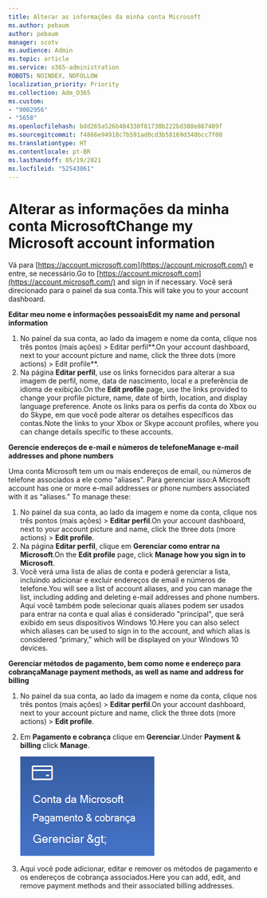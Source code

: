 ```yaml
---
title: Alterar as informações da minha conta Microsoft
ms.author: pebaum
author: pebaum
manager: scotv
ms.audience: Admin
ms.topic: article
ms.service: o365-administration
ROBOTS: NOINDEX, NOFOLLOW
localization_priority: Priority
ms.collection: Adm_O365
ms.custom:
- "9002956"
- "5658"
ms.openlocfilehash: bdd265a526b484330f81730b222bd388e867409f
ms.sourcegitcommit: f4866e94918c7b591ad0cd3b58169d340bcc7f00
ms.translationtype: HT
ms.contentlocale: pt-BR
ms.lasthandoff: 05/19/2021
ms.locfileid: "52543061"
---
```

# <a name="change-my-microsoft-account-information"></a><span data-ttu-id="cc841-102">Alterar as informações da minha conta Microsoft</span><span class="sxs-lookup"><span data-stu-id="cc841-102">Change my Microsoft account information</span></span>

<span data-ttu-id="cc841-103">Vá para [https://account.microsoft.com](https://account.microsoft.com/) e entre, se necessário.</span><span class="sxs-lookup"><span data-stu-id="cc841-103">Go to [https://account.microsoft.com](https://account.microsoft.com/) and sign in if necessary.</span></span> <span data-ttu-id="cc841-104">Você será direcionado para o painel da sua conta.</span><span class="sxs-lookup"><span data-stu-id="cc841-104">This will take you to your account dashboard.</span></span>  

<span data-ttu-id="cc841-105">**Editar meu nome e informações pessoais**</span><span class="sxs-lookup"><span data-stu-id="cc841-105">**Edit my name and personal information**</span></span>

1. <span data-ttu-id="cc841-106">No painel da sua conta, ao lado da imagem e nome da conta, clique nos três pontos (mais ações) > Editar perfil\*\*.</span><span class="sxs-lookup"><span data-stu-id="cc841-106">On your account dashboard, next to your account picture and name, click the three dots (more actions) > Edit profile\*\*.</span></span>
2. <span data-ttu-id="cc841-107">Na página **Editar perfil**, use os links fornecidos para alterar a sua imagem de perfil, nome, data de nascimento, local e a preferência de idioma de exibição.</span><span class="sxs-lookup"><span data-stu-id="cc841-107">On the **Edit profile** page, use the links provided to change your profile picture, name, date of birth, location, and display language preference.</span></span> <span data-ttu-id="cc841-108">Anote os links para os perfis da conta do Xbox ou do Skype, em que você pode alterar os detalhes específicos das contas.</span><span class="sxs-lookup"><span data-stu-id="cc841-108">Note the links to your Xbox or Skype account profiles, where you can change details specific to these accounts.</span></span>

<span data-ttu-id="cc841-109">**Gerencie endereços de e-mail e números de telefone**</span><span class="sxs-lookup"><span data-stu-id="cc841-109">**Manage e-mail addresses and phone numbers**</span></span>

<span data-ttu-id="cc841-p103">Uma conta Microsoft tem um ou mais endereços de email, ou números de telefone associados a ele como "aliases". Para gerenciar isso:</span><span class="sxs-lookup"><span data-stu-id="cc841-p103">A Microsoft account has one or more e-mail addresses or phone numbers associated with it as “aliases.” To manage these:</span></span>

1. <span data-ttu-id="cc841-112">No painel da sua conta, ao lado da imagem e nome da conta, clique nos três pontos (mais ações) > **Editar perfil**.</span><span class="sxs-lookup"><span data-stu-id="cc841-112">On your account dashboard, next to your account picture and name, click the three dots (more actions) > **Edit profile**.</span></span>
2. <span data-ttu-id="cc841-113">Na página **Editar perfil**, clique em **Gerenciar como entrar na Microsoft**.</span><span class="sxs-lookup"><span data-stu-id="cc841-113">On the **Edit profile** page, click **Manage how you sign in to Microsoft**.</span></span> 
3. <span data-ttu-id="cc841-114">Você verá uma lista de alias de conta e poderá gerenciar a lista, incluindo adicionar e excluir endereços de email e números de telefone.</span><span class="sxs-lookup"><span data-stu-id="cc841-114">You will see a list of account aliases, and you can manage the list, including adding and deleting e-mail addresses and phone numbers.</span></span> <span data-ttu-id="cc841-115">Aqui você também pode selecionar quais aliases podem ser usados para entrar na conta e qual alias é considerado "principal", que será exibido em seus dispositivos Windows 10.</span><span class="sxs-lookup"><span data-stu-id="cc841-115">Here you can also select which aliases can be used to sign in to the account, and which alias is considered “primary,” which will be displayed on your Windows 10 devices.</span></span>

<span data-ttu-id="cc841-116">**Gerenciar métodos de pagamento, bem como nome e endereço para cobrança**</span><span class="sxs-lookup"><span data-stu-id="cc841-116">**Manage payment methods, as well as name and address for billing**</span></span> 

1. <span data-ttu-id="cc841-117">No painel da sua conta, ao lado da imagem e nome da conta, clique nos três pontos (mais ações) > **Editar perfil**.</span><span class="sxs-lookup"><span data-stu-id="cc841-117">On your account dashboard, next to your account picture and name, click the three dots (more actions) > **Edit profile**.</span></span>
2. <span data-ttu-id="cc841-118">Em **Pagamento e cobrança** clique em **Gerenciar**.</span><span class="sxs-lookup"><span data-stu-id="cc841-118">Under **Payment & billing** click **Manage**.</span></span>

    ![Gerenciar pagamento e cobrança](media/manage-account.png)

3. <span data-ttu-id="cc841-120">Aqui você pode adicionar, editar e remover os métodos de pagamento e os endereços de cobrança associados.</span><span class="sxs-lookup"><span data-stu-id="cc841-120">Here you can add, edit, and remove payment methods and their associated billing addresses.</span></span> 
